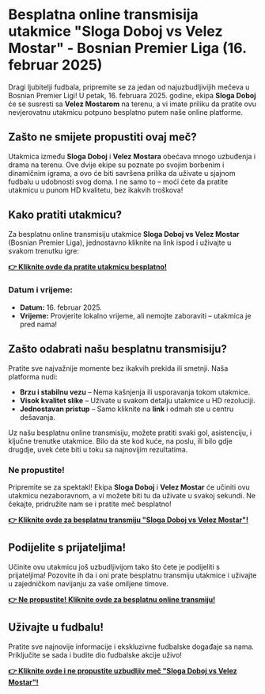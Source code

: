# Besplatna online transmisija utakmice "Sloga Doboj vs Velez Mostar" - Bosnian Premier Liga (16. februar 2025)

Dragi ljubitelji fudbala, pripremite se za jedan od najuzbudljivijih mečeva u Bosnian Premier Ligi! U petak, 16. februara 2025. godine, ekipa **Sloga Doboj** će se susresti sa **Velez Mostarom** na terenu, a vi imate priliku da pratite ovu nevjerovatnu utakmicu potpuno besplatno putem naše online platforme.

## Zašto ne smijete propustiti ovaj meč?

Utakmica između **Sloga Doboj** i **Velez Mostara** obećava mnogo uzbuđenja i drama na terenu. Ove dvije ekipe su poznate po svojim borbenim i dinamičnim igrama, a ovo će biti savršena prilika da uživate u sjajnom fudbalu u udobnosti svog doma. I ne samo to – moći ćete da pratite utakmicu u punom HD kvalitetu, bez ikakvih troškova!

## Kako pratiti utakmicu?

Za besplatnu online transmisiju utakmice **Sloga Doboj vs Velez Mostar** (Bosnian Premier Liga), jednostavno kliknite na link ispod i uživajte u svakom trenutku igre:

[**👉 Kliknite ovde da pratite utakmicu besplatno!**](https://tinyurl.com/livestreamfreeo?st=Sloga+Doboj+vs+Velez+Mostar&si=ghc)

### Datum i vrijeme:

- **Datum:** 16. februar 2025.
- **Vrijeme:** Provjerite lokalno vrijeme, ali nemojte zaboraviti – utakmica je pred nama!

## Zašto odabrati našu besplatnu transmisiju?

Pratite sve najvažnije momente bez ikakvih prekida ili smetnji. Naša platforma nudi:

- **Brzu i stabilnu vezu** – Nema kašnjenja ili usporavanja tokom utakmice.
- **Visok kvalitet slike** – Uživate u svakom detalju utakmice u HD rezoluciji.
- **Jednostavan pristup** – Samo kliknite na **link** i odmah ste u centru dešavanja.

Uz našu besplatnu online transmisiju, možete pratiti svaki gol, asistenciju, i ključne trenutke utakmice. Bilo da ste kod kuće, na poslu, ili bilo gdje drugdje, uvek ćete biti u toku sa najnovijim rezultatima.

### Ne propustite!

Pripremite se za spektakl! Ekipa **Sloga Doboj** i **Velez Mostar** će učiniti ovu utakmicu nezaboravnom, a vi možete biti tu da uživate u svakoj sekundi. Ne čekajte, pridružite nam se i pratite meč besplatno!

[**👉 Kliknite ovde za besplatnu transmiju "Sloga Doboj vs Velez Mostar"!**](https://tinyurl.com/livestreamfreeo?st=Sloga+Doboj+vs+Velez+Mostar&si=ghc)

## Podijelite s prijateljima!

Učinite ovu utakmicu još uzbudljivijom tako što ćete je podijeliti s prijateljima! Pozovite ih da i oni prate besplatnu transmiju utakmice i uživajte u zajedničkom navijanju za vaše omiljene timove.

[**👉 Ne propustite! Kliknite ovde za besplatnu online transmiju!**](https://tinyurl.com/livestreamfreeo?st=Sloga+Doboj+vs+Velez+Mostar&si=ghc)

## Uživajte u fudbalu!

Pratite sve najnovije informacije i ekskluzivne fudbalske događaje sa nama. Priključite se sada i budite dio fudbalske akcije uživo!

[**👉 Kliknite ovde i ne propustite uzbudljiv meč "Sloga Doboj vs Velez Mostar"!**](https://tinyurl.com/livestreamfreeo?st=Sloga+Doboj+vs+Velez+Mostar&si=ghc)
